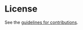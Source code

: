 # License

See the
[guidelines for contributions](https://github.com/appliedbits/draft-wendt-stir-vesper/blob//CONTRIBUTING.md).
